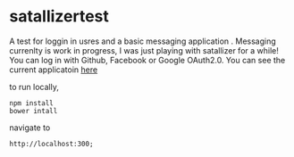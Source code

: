 # satallizertest

A test for loggin in usres and a basic messaging application . Messaging currenlty is work in progress, I was just playing with
satallizer for a while! You can log in with Github, Facebook or Google OAuth2.0. You can see the
current applicatoin [here](https://shrouded-spire-4208.herokuapp.com)

to run locally,
```
npm install
bower intall
```

navigate to 
```
http://localhost:300;
```
